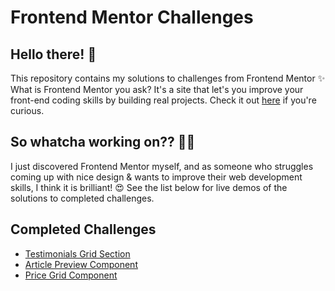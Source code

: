 # Frontend Mentor Challenges

## Hello there! 👋
This repository contains my solutions to challenges from Frontend Mentor ✨ What is Frontend Mentor you ask? It's a site that let's you improve your front-end coding skills by building real projects. Check it out [here](https://frontendmentor.io) if you're curious. 


## So whatcha working on?? 👩‍💻
I just discovered Frontend Mentor myself, and as someone who struggles coming up with nice design & wants to improve their web development skills, I think it is brilliant! 😍 See the list below for live demos of the solutions to completed challenges.

## Completed Challenges
- [Testimonials Grid Section](https://av-frontendmentor-challenges.vercel.app/testimonials-grid-section/index.html)
- [Article Preview Component](https://av-frontendmentor-challenges.vercel.app/article-preview-component/index.html)
- [Price Grid Component](https://av-frontendmentor-challenges.vercel.app/price-grid-component/index.html)




